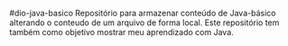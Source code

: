#dio-java-basico
Repositório para armazenar conteúdo de Java-básico 
alterando o conteudo de um arquivo de forma local.
Este repositório tem também como objetivo mostrar meu aprendizado com Java. 

